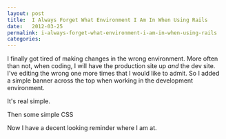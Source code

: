 ```yaml
---
layout: post
title:  I Always Forget What Environment I Am In When Using Rails
date:   2012-03-25
permalink: i-always-forget-what-environment-i-am-in-when-using-rails
categories:
---
```


I finally got tired of making changes in the wrong environment. More often than not, when coding, I will have the production site up _and_ the dev site. I've editing the wrong one more times that I would like to admit. So I added a simple banner across the top when working in the development environment.

It's real simple.

<script src="https://gist.github.com/2190678.js"> </script>

Then some simple CSS

<script src="https://gist.github.com/2190688.js"> </script>

Now I have a decent looking reminder where I am at.
